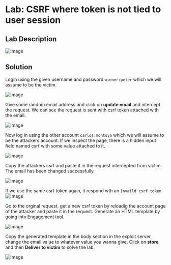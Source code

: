 # Lab: CSRF where token is not tied to user session

## Lab Description

![image](https://github.com/KVNuhman/Cyber-Forensics/assets/46161259/b4aa4ac5-3362-42d3-87cb-7e7274c47779)

## Solution

Login using the given username and password `wiener:peter` which we will assume to be the victim.

![image](https://github.com/KVNuhman/Cyber-Forensics/assets/46161259/13f41f1f-4647-4a4f-baac-0ee4d3195ade)

Give some random email address and click on **update email** and intercept the request. We can see the request is sent with csrf token attached with the email.

![image](https://github.com/KVNuhman/Web-Security-Lab/assets/46161259/308383c3-2e3f-4a0f-b87e-d4caac1c3c02)

Now log in using the other account `carlos:montoya` which we will assume to be the attackers account. If we inspect the page, there is a hidden input field named csrf with some value attached to it.

![image](https://github.com/KVNuhman/Web-Security-Lab/assets/46161259/b4915788-78a3-4853-a079-11213ae65679)

Copy the attackers csrf and paste it in the request intercepted from victim. The email has been changed successfully.

![image](https://github.com/KVNuhman/Web-Security-Lab/assets/46161259/75433aa1-7501-4523-b43d-427367407969)

If we use the same csrf token again, it respond wth an `Invaild csrf token`.
![image](https://github.com/KVNuhman/Web-Security-Lab/assets/46161259/aa51bbf1-46ae-444a-820c-ec513d48cba0)

Go to the orginal request, get a new csrf token by reloadig the account page of the attacker and paste it in the request. Generate an HTML template by going into Engagement tool.

![image](https://github.com/KVNuhman/Web-Security-Lab/assets/46161259/0ab394d0-401a-4cd9-8ae8-c1e7134db908)

Copy the generated template in the body section in the exploit server, change the email value to whatever value you wanna give. Click on **store** and then **Deliver to victim** to solve the lab.

![image](https://github.com/KVNuhman/Web-Security-Lab/assets/46161259/5787ce3d-becb-4475-b3b5-d2ab55c4b8ff)
